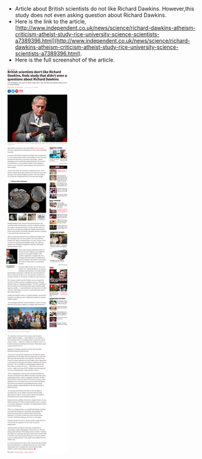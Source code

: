 * Article about British scientists do not like Richard Dawkins. However,this study does not even asking question about Richard Dawkins.
* Here is the link to the article, [http://www.independent.co.uk/news/science/richard-dawkins-atheism-criticism-atheist-study-rice-university-science-scientists-a7389396.html](http://www.independent.co.uk/news/science/richard-dawkins-atheism-criticism-atheist-study-rice-university-science-scientists-a7389396.html).
* Here is the full screenshot of the article.

![./20161101-0958-cet-british-scientist-does-not-like-richard-dawkins-1.png](./20161101-0958-cet-british-scientist-does-not-like-richard-dawkins-1.png)